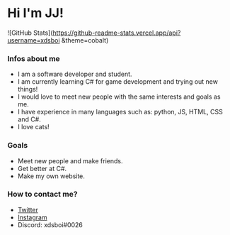 # Hi I'm JJ!

![GitHub Stats](https://github-readme-stats.vercel.app/api?username=xdsboi &theme=cobalt)

### Infos about me
- I am a software developer and student.
- I am currently learning C# for game development and trying out new things!
- I would love to meet new people with the same interests and goals as me.
- I have experience in many languages such as: python, JS, HTML, CSS and C#.
- I love cats!

### Goals
- Meet new people and make friends.
- Get better at C#.
- Make my own website.

### How to contact me?
- [Twitter](https://twitter.com/xdsboi)
 - [Instagram](https://www.instagram.com/xdsdev/)
- Discord: xdsboi#0026
